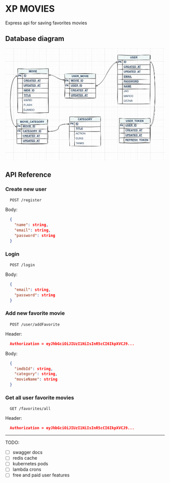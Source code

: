 # XP MOVIES

Express api for saving favorites movies

## Database diagram

![Database](./xp-movie-CURRENT.webp)


## API Reference

### Create new user

```http
  POST /register
```

Body:

```json
  {
    "name": string,
    "email": string,
    "password": string
  }
```

### Login

```http
  POST /login
```

Body:

```json
  {
    "email": string,
    "password": string
  }
```

### Add new favorite movie

```http
  POST /user/addFavorite
```

Header:

```json
  Authorization = eyJhbGciOiJIUzI1NiIsInR5cCI6IkpXVCJ9...
```

Body:

```json
  {
    "imdbId": string,
    "category": string,
    "movieName": string
  }
```

### Get all user favorite movies

```http
  GET /favorites/all
```

Header:

```json
  Authorization = eyJhbGciOiJIUzI1NiIsInR5cCI6IkpXVCJ9...
```

---

TODO:
  - [ ] swagger docs
  - [ ] redis cache
  - [ ] kubernetes pods
  - [ ] lambda crons
  - [ ] free and paid user features
